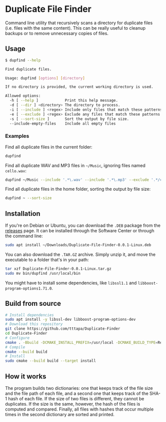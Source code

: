 # Duplicate File Finder

Command line utility that recursively scans a directory for duplicate files 
(i.e. files with the same content).
This can be really useful to cleanup backups or to remove unnecessary copies 
of files.

## Usage

```sh
$ dupfind --help

Find duplicate files.

Usage: dupfind [options] [directory]

If no directory is provided, the current working directory is used.

Allowed options:
  -h [ --help ]            Print this help message.
  -d [ --dir ] <directory> The directory to process.
  -i [ --include ] <regex> Include only files that match these patterns.
  -e [ --exclude ] <regex> Exclude any files that match these patterns.
  -s [ --sort-size ]       Sort the output by file size.
  --include-empty-files    Include all empty files
```

### Examples

Find all duplicate files in the current folder:

```sh
dupfind
```

Find all duplicate WAV and MP3 files in `~/Music`, ignoring files named
`cello.wav`:

```sh
dupfind ~/Music --include '.*\.wav' --include '.*\.mp3' --exclude '.*/cello.wav'
```

Find all duplicate files in the home folder, sorting the output by file size:

```sh
dupfind ~ --sort-size
```

## Installation

If you're on Debian or Ubuntu, you can download the `.DEB` package from the
[releases](https://github.com/tttapa/Duplicate-Finder/releases) page. It can
be installed through the Software Center or through the command line:

```sh
sudo apt install ~/Downloads/Duplicate-File-Finder-0.0.1-Linux.deb
```

You can also download the `.TAR.GZ` archive. Simply unzip it, and move the 
executable to a folder that's in your path:

```sh
tar xzf Duplicate-File-Finder-0.0.1-Linux.tar.gz
sudo mv bin/dupfind /usr/local/bin
```

You might have to install some dependencies, like `libssl1.1` and 
`libboost-program-options1.71.0`.

## Build from source

```sh
# Install dependencies
sudo apt install -y libssl-dev libboost-program-options-dev
# Download this repository
git clone https://github.com/tttapa/Duplicate-Finder
cd Duplicate-Finder
# Configure
cmake . -Bbuild -DCMAKE_INSTALL_PREFIX=/usr/local -DCMAKE_BUILD_TYPE=Release
# Compile
cmake --build build
# Install
sudo cmake --build build --target install
```

## How it works

The program builds two dictionaries: one that keeps track of the file size and
the file path of each file, and a second one that keeps track of the SHA-1 hash
of each file. If the size of two files is different, they cannot be duplicates.
If the size is the same, however, the hash of the files is computed and
compared. Finally, all files with hashes that occur multiple times in the
second dictionary are sorted and printed.
